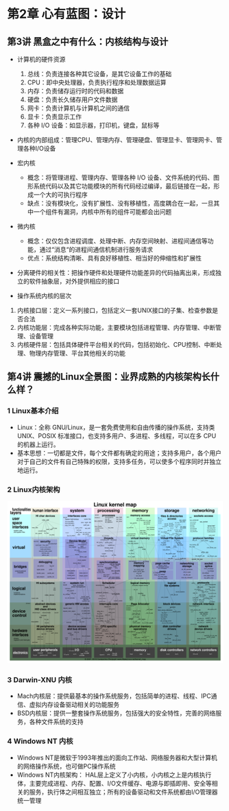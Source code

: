 # 第2章 心有蓝图：设计

## 第3讲 黑盒之中有什么：内核结构与设计

- 计算机的硬件资源
    1. 总线：负责连接各种其它设备，是其它设备工作的基础
    2. CPU：即中央处理器，负责执行程序和处理数据运算
    3. 内存：负责储存运行时的代码和数据
    4. 硬盘：负责长久储存用户文件数据
    5. 网卡：负责计算机与计算机之间的通信
    6. 显卡：负责显示工作
    7. 各种 I/O 设备：如显示器，打印机，键盘，鼠标等

- 内核的内部组成：管理CPU、管理内存、管理硬盘、管理显卡、管理网卡、管理各种I/O设备

- 宏内核
    - 概念：将管理进程、管理内存、管理各种 I/O 设备、文件系统的代码、图形系统代码以及其它功能模块的所有代码经过编译，最后链接在一起，形成一个大的可执行程序
    - 缺点：没有模块化，没有扩展性、没有移植性，高度耦合在一起，一旦其中一个组件有漏洞，内核中所有的组件可能都会出问题

- 微内核
    - 概念：仅仅包含进程调度、处理中断、内存空间映射、进程间通信等功能，通过“消息“的进程间通信机制进行服务请求
    - 优点：系统结构清晰、具有良好移植性、相当好的伸缩性和扩展性

- 分离硬件的相关性：把操作硬件和处理硬件功能差异的代码抽离出来，形成独立的软件抽象层，对外提供相应的接口

- 操作系统内核的层次
1. 内核接口层：定义一系列接口，包括定义一套UNIX接口的子集、检查参数是否合法
2. 内核功能层：完成各种实际功能，主要模块包括进程管理、内存管理、中断管理、设备管理
3. 内核硬件层：包括具体硬件平台相关的代码，包括初始化、CPU控制、中断处理、物理内存管理、平台其他相关的功能

## 第4讲 震撼的Linux全景图：业界成熟的内核架构长什么样？

### 1 Linux基本介绍

- Linux：全称 GNU/Linux，是一套免费使用和自由传播的操作系统，支持类 UNIX、POSIX 标准接口，也支持多用户、多进程、多线程，可以在多 CPU 的机器上运行。
- 基本思想：一切都是文件，每个文件都有确定的用途；支持多用户，各个用户对于自己的文件有自己特殊的权限，支持多任务，可以使多个程序同时并独立地运行。

### 2 Linux内核架构
![Linux 内核架构](images/ch02/LKM.png)

### 3 Darwin-XNU 内核

- Mach内核层：提供最基本的操作系统服务，包括简单的进程、线程、IPC通信、虚拟内存设备驱动相关的功能服务
- BSD内核层：提供一整套操作系统服务，包括强大的安全特性，完善的网络服务，各种文件系统的支持

### 4 Windows NT 内核

-  Windows NT是微软于1993年推出的面向工作站、网络服务器和大型计算机的网络操作系统，也可做PC操作系统
-  Windows NT内核架构： HAL层上定义了小内核，小内核之上是内核执行体，主要完成进程、内存、配置、I/O文件缓存、电源与即插即用、安全等相关的服务，执行体之间相互独立；所有的设备驱动和文件系统都由I/O管理器统一管理